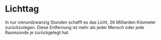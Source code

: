 # Lichttag

In nur vierundzwanzig Stunden schafft es das Licht, 26 Milliarden Kilometer
zurückzulegen. Diese Entfernung ist mehr als jeder Mensch oder jede Raumsonde je
zurückgelegt hat.
